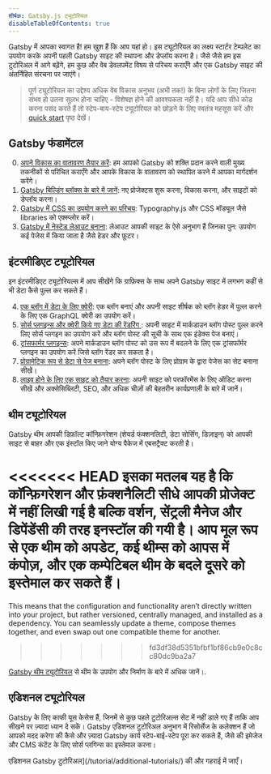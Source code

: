 ```yaml
---
शीर्षक: Gatsby.js ट्यूटोरियल
disableTableOfContents: true
---
```


Gatsby में आपका स्वागत है! हम खुश हैं कि आप यहां हो। इस ट्यूटोरियल का लक्ष्य स्टार्टर टेम्पलेट का उपयोग करके अपनी पहली Gatsby साइट की स्थापना और डेप्लॉय करना है। जैसे जैसे हम इस टुटोरिअल में आगे बढ़ेंगे, हम कुछ और वेब डेवलपमेंट विषय से परिचय कराएँगे और एक Gatsby साइट की अंतर्निहित संरचना पर जाएंगे।

> पूर्ण ट्यूटोरियल का उद्देश्य अधिक वेब विकास अनुभव (अभी तक!) के बिना लोगों के लिए जितना संभव हो उतना सुलभ होना चाहिए - विशेषज्ञ होने की आवश्यकता नहीं है। यदि आप सीधे कोड करना पसंद करते हैं तो स्टेप-बाय-स्टेप ट्यूटोरियल को छोड़ने के लिए स्वतंत्र महसूस करें और [quick start](/docs/quick-start/) पृष्ठ देखें।

## Gatsby फंडामेंटल

0.  [अपने विकास का वातावरण तैयार करें](/tutorial/part-zero/): हम आपको Gatsby को शक्ति प्रदान करने वाली मुख्य तकनीकों से परिचित कराएँगे और आपके विकास के वातावरण को स्थापित करने में आपका मार्गदर्शन करेंगे।
1.  [Gatsby बिल्डिंग ब्लॉक्स के बारे में जानें](/tutorial/part-one/): नए प्रोजेक्टस शुरू करना, विकास करना, और साइटों को डेप्लॉय करना।
2.  [Gatsby में CSS का उपयोग करने का परिचय](/tutorial/part-two/): Typography.js और CSS मॉड्यूल जैसे libraries को एक्स्प्लोर करें।
3.  [Gatsby में नेस्टेड लेआउट बनाना](/tutorial/part-three/): लेआउट आपकी साइट के ऐसे अनुभाग हैं जिनका पुन: उपयोग कई पेजेस में किया जाता है जैसे हेडर और फ़ूटर।

## इंटरमीडिएट ट्यूटोरियल

इन इंटरमीडिएट ट्यूटोरियल्स में आप सीखेंगे कि ग्राफ़िक्स के साथ अपने Gatsby साइट में लगभग कहीं से भी डेटा कैसे पुल्ल कर सकते हैं।

4.  [एक ब्लॉग में डेटा के लिए क्वेरी](/tutorial/part-four/): एक ब्लॉग बनाएं और अपनी साइट शीर्षक को ब्लॉग हेडर में पुल्ल करने के लिए एक GraphQL क्वेरी का उपयोग करें।
5.  [सोर्स प्लगइन्स और क्वेरी किये गए डेटा की रेंडरिंग ](/tutorial/part-five/): अपनी साइट में मार्कडाउन ब्लॉग पोस्ट पुल्ल करने लिए सोर्स प्लगइन का उपयोग करें और ब्लॉग पोस्ट की सूची के साथ एक इंडेक्स पेज बनाएं।
6.  [ट्रांसफार्मर प्लगइन्स](/tutorial/part-six/): अपने मार्कडाउन ब्लॉग पोस्ट को उस रूप में बदलने के लिए एक ट्रांसफॉर्मर प्लगइन का उपयोग करें जिसे ब्लॉग रेंडर कर सकता है।
7.  [प्रोग्रामेटिक रूप से डेटा से पेज बनाना](/tutorial/part-seven/): अपने ब्लॉग पोस्ट के लिए प्रोग्राम के द्वारा पेजेस का सेट बनाना सीखें।
8.  [लाइव होने के लिए एक साइट को तैयार करना](/tutorial/part-eight/): अपनी साइट को परफॉरमेंस के लिए ऑडिट करना सीखें और अक्सेसिब्लिटी, SEO, और अधिक चीज़ों की बेहतरीन कार्यप्रणाली के बारे में जानें।

## थीम ट्यूटोरियल

Gatsby थीम आपकी डिफ़ॉल्ट कॉन्फ़िगरेशन (शेयर्ड फंक्शनलिटी, डेटा सोर्सिंग, डिज़ाइन) को आपकी साइट से बाहर और एक इंस्टॉल किए जाने योग्य पैकेज में एबसट्रैक्ट करती है।

<<<<<<< HEAD
इसका मतलब यह है कि कॉन्फ़िगरेशन और फ़ंक्शनैलिटी सीधे आपकी प्रोजेक्ट में नहीं लिखी गई है बल्कि वर्शन, सेंट्रली मैनेज और डिपेंडेंसी की तरह इनस्टॉल की गयी है। आप मूल रूप से एक थीम को अपडेट, कई थीम्स को आपस में कंपोज़, और एक कम्पेटिबल थीम के बदले दूसरे को इस्तेमाल कर सकते हैं।
=======
This means that the configuration and functionality aren’t directly written into your project, but rather versioned, centrally managed, and installed as a dependency. You can seamlessly update a theme, compose themes together, and even swap out one compatible theme for another.
>>>>>>> fd3df38d5351bfbf1bf86cb9e0c8cc80dc9ba2a7

[Gatsby थीम ट्यूटोरियल](/tutorial/theme-tutorials/) से थीम के उपयोग और निर्माण के बारे में अधिक जानें।.

## एडिशनल ट्यूटोरियल

Gatsby के लिए काफी यूस केसेस हैं, जिनमें से कुछ पहले टुटोरिअल्स सेट में नहीं डाले गए हैं ताकि आप सीखने पर ज़्यादा ध्यान दे सकें। Gatsby एडिशनल टुटोरिअल अनुभाग में रिसोर्सेज के कलेक्शन हैं जो आपको मदद करेगा की कैसे और ज़्यादा Gatsby कार्य स्टेप-बाई-स्टेप पूरा कर सकते हैं, जैसे की इमेजेज और CMS कंटेंट के लिए सोर्स प्लगिन्स का इस्तेमाल करना।

एडिशनल Gatsby टुटोरिअल](/tutorial/additional-tutorials/) की और गहराई में जाएँ।
